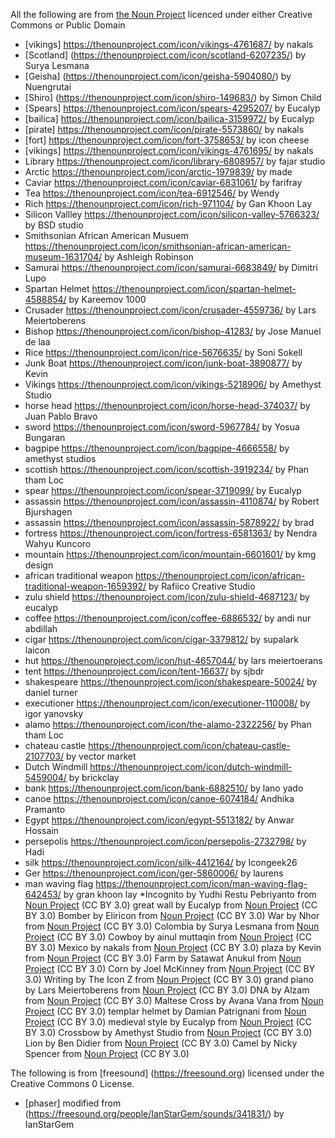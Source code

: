 All the following are from [the Noun Project](https://thenounproject.com) licenced under either Creative Commons or Public Domain

* [vikings] https://thenounproject.com/icon/vikings-4761687/ by nakals
* [Scotland] (https://thenounproject.com/icon/scotland-6207235/) by Surya Lesmana
* [Geisha] (https://thenounproject.com/icon/geisha-5904080/) by Nuengrutai
* [Shiro] (https://thenounproject.com/icon/shiro-149683/) by Simon Child
* [Spears] https://thenounproject.com/icon/spears-4295207/ by Eucalyp
* [bailica] https://thenounproject.com/icon/bailica-3159972/ by Eucalyp
* [pirate] https://thenounproject.com/icon/pirate-5573860/ by nakals
* [fort] https://thenounproject.com/icon/fort-3758653/ by icon cheese
* [vikings] https://thenounproject.com/icon/vikings-4761695/ by nakals
* Library https://thenounproject.com/icon/library-6808957/ by fajar studio
* Arctic https://thenounproject.com/icon/arctic-1979839/ by made
* Caviar https://thenounproject.com/icon/caviar-6831061/ by farifray
* Tea https://thenounproject.com/icon/tea-6912546/ by Wendy
* Rich https://thenounproject.com/icon/rich-971104/ by Gan Khoon Lay
* Silicon Vallley https://thenounproject.com/icon/silicon-valley-5766323/ by BSD studio
* Smithsonian African American Musuem https://thenounproject.com/icon/smithsonian-african-american-museum-1631704/ by Ashleigh Robinson
* Samurai https://thenounproject.com/icon/samurai-6683849/ by Dimitri Lupo
* Spartan Helmet https://thenounproject.com/icon/spartan-helmet-4588854/ by Kareemov 1000
* Crusader https://thenounproject.com/icon/crusader-4559736/ by Lars Meiertoberens
* Bishop https://thenounproject.com/icon/bishop-41283/ by Jose Manuel de laa
* Rice https://thenounproject.com/icon/rice-5676635/ by Soni Sokell
* Junk Boat https://thenounproject.com/icon/junk-boat-3890877/ by Kevin
* Vikings https://thenounproject.com/icon/vikings-5218906/ by Amethyst Studio
* horse head https://thenounproject.com/icon/horse-head-374037/ by Juan Pablo Bravo
* sword https://thenounproject.com/icon/sword-5967784/ by Yosua Bungaran
* bagpipe https://thenounproject.com/icon/bagpipe-4666558/ by amethyst studios
* scottish https://thenounproject.com/icon/scottish-3919234/ by Phan tham Loc
* spear https://thenounproject.com/icon/spear-3719099/ by Eucalyp
* assassin https://thenounproject.com/icon/assassin-4110874/ by Robert Bjurshagen
* assassin https://thenounproject.com/icon/assassin-5878922/ by brad
* fortress https://thenounproject.com/icon/fortress-6581363/ by Nendra Wahyu Kuncoro
* mountain https://thenounproject.com/icon/mountain-6601601/ by kmg design
* african traditional weapon https://thenounproject.com/icon/african-traditional-weapon-1659392/ by Rafiico Creative Studio
* zulu shield https://thenounproject.com/icon/zulu-shield-4687123/ by eucalyp
* coffee https://thenounproject.com/icon/coffee-6886532/ by andi nur abdillah
* cigar https://thenounproject.com/icon/cigar-3379812/ by supalark laicon
* hut https://thenounproject.com/icon/hut-4657044/ by lars meiertoerans
* tent https://thenounproject.com/icon/tent-16637/ by sjbdr
* shakespeare https://thenounproject.com/icon/shakespeare-50024/ by daniel turner
* executioner https://thenounproject.com/icon/executioner-110008/ by igor yanovsky
* alamo https://thenounproject.com/icon/the-alamo-2322256/ by Phan tham Loc
* chateau castle https://thenounproject.com/icon/chateau-castle-2107703/ by vector market
* Dutch Windmill https://thenounproject.com/icon/dutch-windmill-5459004/ by brickclay
* bank https://thenounproject.com/icon/bank-6882510/ by lano yado
* canoe https://thenounproject.com/icon/canoe-6074184/ Andhika Pramanto
* Egypt https://thenounproject.com/icon/egypt-5513182/ by Anwar Hossain
* persepolis https://thenounproject.com/icon/persepolis-2732798/ by Hadi
* silk https://thenounproject.com/icon/silk-4412164/ by Icongeek26
* Ger https://thenounproject.com/icon/ger-5860006/ by laurens
* man waving flag https://thenounproject.com/icon/man-waving-flag-642453/ by gran khoon lay
*Incognito by Yudhi Restu Pebriyanto from <a href="https://thenounproject.com/browse/icons/term/incognito/" target="_blank" title="Incognito Icons">Noun Project</a> (CC BY 3.0)
great wall by Eucalyp from <a href="https://thenounproject.com/browse/icons/term/great-wall/" target="_blank" title="great wall Icons">Noun Project</a> (CC BY 3.0)
Bomber by Eliricon from <a href="https://thenounproject.com/browse/icons/term/bomber/" target="_blank" title="Bomber Icons">Noun Project</a> (CC BY 3.0)
War by Nhor from <a href="https://thenounproject.com/browse/icons/term/war/" target="_blank" title="War Icons">Noun Project</a> (CC BY 3.0)
Colombia by Surya Lesmana from <a href="https://thenounproject.com/browse/icons/term/colombia/" target="_blank" title="Colombia Icons">Noun Project</a> (CC BY 3.0)
Cowboy by ainul muttaqin from <a href="https://thenounproject.com/browse/icons/term/cowboy/" target="_blank" title="Cowboy Icons">Noun Project</a> (CC BY 3.0)
Mexico by nakals from <a href="https://thenounproject.com/browse/icons/term/mexico/" target="_blank" title="Mexico Icons">Noun Project</a> (CC BY 3.0)
plaza by Kevin from <a href="https://thenounproject.com/browse/icons/term/plaza/" target="_blank" title="plaza Icons">Noun Project</a> (CC BY 3.0)
Farm by Satawat Anukul from <a href="https://thenounproject.com/browse/icons/term/farm/" target="_blank" title="Farm Icons">Noun Project</a> (CC BY 3.0)
Corn by Joel McKinney from <a href="https://thenounproject.com/browse/icons/term/corn/" target="_blank" title="Corn Icons">Noun Project</a> (CC BY 3.0)
Writing by The Icon Z from <a href="https://thenounproject.com/browse/icons/term/writing/" target="_blank" title="Writing Icons">Noun Project</a> (CC BY 3.0)
grand piano by Lars Meiertoberens from <a href="https://thenounproject.com/browse/icons/term/grand-piano/" target="_blank" title="grand piano Icons">Noun Project</a> (CC BY 3.0)
DNA by Alzam from <a href="https://thenounproject.com/browse/icons/term/dna/" target="_blank" title="DNA Icons">Noun Project</a> (CC BY 3.0)
Maltese Cross by Avana Vana from <a href="https://thenounproject.com/browse/icons/term/maltese-cross/" target="_blank" title="Maltese Cross Icons">Noun Project</a> (CC BY 3.0)
templar helmet by Damian Patrignani from <a href="https://thenounproject.com/browse/icons/term/templar-helmet/" target="_blank" title="templar helmet Icons">Noun Project</a> (CC BY 3.0)
medieval style by Eucalyp from <a href="https://thenounproject.com/browse/icons/term/medieval-style/" target="_blank" title="medieval style Icons">Noun Project</a> (CC BY 3.0)
Crossbow by Amethyst Studio from <a href="https://thenounproject.com/browse/icons/term/crossbow/" target="_blank" title="Crossbow Icons">Noun Project</a> (CC BY 3.0)
Lion by Ben Didier from <a href="https://thenounproject.com/browse/icons/term/lion/" target="_blank" title="Lion Icons">Noun Project</a> (CC BY 3.0)
Camel by Nicky Spencer from <a href="https://thenounproject.com/browse/icons/term/camel/" target="_blank" title="Camel Icons">Noun Project</a> (CC BY 3.0)


The following is from [freesound] (https://freesound.org) licensed under the Creative Commons 0 License. 
* [phaser] modified from (https://freesound.org/people/IanStarGem/sounds/341831/) by IanStarGem
